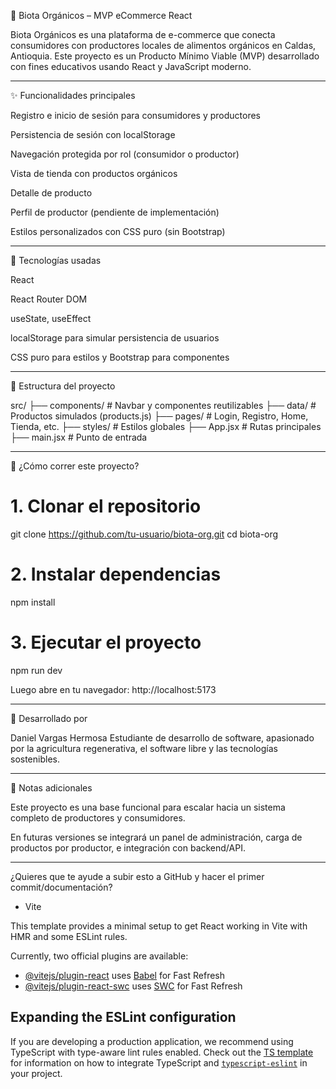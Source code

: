 🛒 Biota Orgánicos – MVP eCommerce React

Biota Orgánicos es una plataforma de e-commerce que conecta consumidores con productores locales de alimentos orgánicos en Caldas, Antioquia. Este proyecto es un Producto Mínimo Viable (MVP) desarrollado con fines educativos usando React y JavaScript moderno.


---

✨ Funcionalidades principales

Registro e inicio de sesión para consumidores y productores

Persistencia de sesión con localStorage

Navegación protegida por rol (consumidor o productor)

Vista de tienda con productos orgánicos

Detalle de producto

Perfil de productor (pendiente de implementación)

Estilos personalizados con CSS puro (sin Bootstrap)



---

🧱 Tecnologías usadas

React

React Router DOM

useState, useEffect

localStorage para simular persistencia de usuarios

CSS puro para estilos
y Bootstrap para componentes


---

📁 Estructura del proyecto

src/
├── components/        # Navbar y componentes reutilizables
├── data/              # Productos simulados (products.js)
├── pages/             # Login, Registro, Home, Tienda, etc.
├── styles/            # Estilos globales
├── App.jsx            # Rutas principales
├── main.jsx           # Punto de entrada


---

🧪 ¿Cómo correr este proyecto?

# 1. Clonar el repositorio
git clone https://github.com/tu-usuario/biota-org.git
cd biota-org

# 2. Instalar dependencias
npm install

# 3. Ejecutar el proyecto
npm run dev

Luego abre en tu navegador: http://localhost:5173


---

👤 Desarrollado por

Daniel Vargas Hermosa
Estudiante de desarrollo de software, apasionado por la agricultura regenerativa, el software libre y las tecnologías sostenibles.


---

📌 Notas adicionales

Este proyecto es una base funcional para escalar hacia un sistema completo de productores y consumidores.

En futuras versiones se integrará un panel de administración, carga de productos por productor, e integración con backend/API.



---

¿Quieres que te ayude a subir esto a GitHub y hacer el primer commit/documentación?

 + Vite

This template provides a minimal setup to get React working in Vite with HMR and some ESLint rules.

Currently, two official plugins are available:

- [@vitejs/plugin-react](https://github.com/vitejs/vite-plugin-react/blob/main/packages/plugin-react) uses [Babel](https://babeljs.io/) for Fast Refresh
- [@vitejs/plugin-react-swc](https://github.com/vitejs/vite-plugin-react/blob/main/packages/plugin-react-swc) uses [SWC](https://swc.rs/) for Fast Refresh

## Expanding the ESLint configuration

If you are developing a production application, we recommend using TypeScript with type-aware lint rules enabled. Check out the [TS template](https://github.com/vitejs/vite/tree/main/packages/create-vite/template-react-ts) for information on how to integrate TypeScript and [`typescript-eslint`](https://typescript-eslint.io) in your project.
